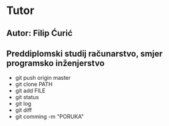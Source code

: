 # Tutor

## Autor: Filip Ćurić

## Preddiplomski studij računarstvo, smjer programsko inženjerstvo

- git push origin master
- git clone PATH
- git add FILE
- git status
- git log
- git diff
- git comming -m "PORUKA"
